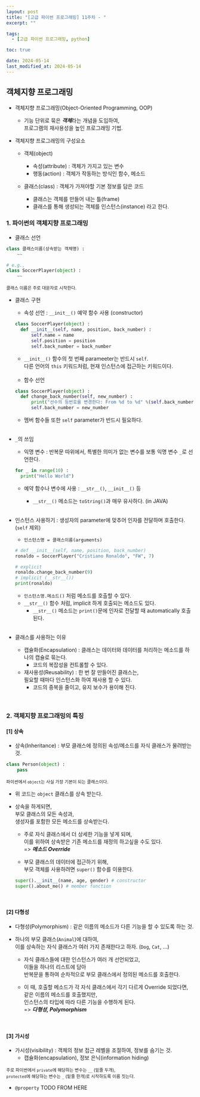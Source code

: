 ```yaml
---
layout: post
title: "[고급 파이썬 프로그래밍] 11주차 - "
excerpt: ""

tags:
  - [고급 파이썬 프로그래밍, python]

toc: true

date: 2024-05-14
last_modified_at: 2024-05-14
---
```

## 객체지향 프로그래밍
- 객체지향 프로그래밍(Object-Oriented Programming, OOP)
  - 기능 단위로 묶은 ***객체***라는 개념을 도입하여,  
  프로그램의 재사용성을 높인 프로그래밍 기법.  

- 객체지향 프로그래밍의 구성요소  
  - 객체(object) 
    - 속성(attribute) : 객체가 가지고 있는 변수
    - 행동(action) : 객체가 작동하는 방식인 함수, 메소드  

  - 클래스(class) : 객체가 가져야할 기본 정보를 담은 코드  
    - 클래스는 객체를 만들어 내는 틀(frame)
    - 클래스를 통해 생성되는 객체를 인스턴스(instance) 라고 한다.  

### 1. 파이썬의 객체지향 프로그래밍
- 클래스 선언

```python
class 클래스이름(상속받는 객체명) :
    ~~

# e.g., 
class SoccerPlayer(object) :
    ~~
```

<sup> 클래스 이름은 주로 대문자로 시작한다. </sup>  

- 클래스 구현
  - 속성 선언 : `__init__()` 예약 함수 사용 (constructor)  

  ```python
  class SoccerPlayer(object) :
    def __init__(self, name, position, back_number) :
        self.name = name
        self.position = position
        self.back_number = back_number
  ```

  - `__init__()` 함수의 첫 번째 parameeter는 반드시 `self`.  
  다른 언어의 `this` 키워드처럼, 현재 인스턴스에 접근하는 키워드이다.  

  <br>

  - 함수 선언

  ```python
  class SoccerPlayer(object) :
    def change_back_number(self, new_number) :
        print("선수의 등번호를 변경한다: From %d to %d" %(self.back_number, new_number))
        self.back_number = new_number
  ```

  - 멤버 함수들 또한 `self` parameter가 반드시 필요하다.  

  <br>

- `_`의 쓰임
  - 익명 변수 : 반복문 따위에서, 특별한 의미가 없는 변수를 보통 익명 변수 `_`로 선언한다.  

  ```python
  for _ in range(10) :
    print("Hello World")
  ```

  - 예약 함수나 변수에 사용 : `__str__()`, `__init__()` 등
    - `__str__()` 메소드는 `toString()`과 매우 유사하다. (in JAVA)

    <br>

- 인스턴스 사용하기 : 생성자의 parameter에 맞추어 인자를 전달하며 호출한다.  
(`self` 제외)
  - `인스턴스명 = 클래스이름(arguments)`

  ```python
  # def __init__(self, name, position, back_number)
  ronaldo = SoccerPlayer("Cristiano Ronaldo", "FW", 7)
  
  # explicit
  ronaldo.change_back_number(9)
  # implicit (__str__())
  print(ronaldo)
  ```

  - `인스턴스명.메소드()` 처럼 메소드를 호출할 수 있다.  
  - `__str__()` 함수 처럼, implicit 하게 호출되는 메소드도 있다.  
    - `__str__()` 메소드는 `print()`문에 인자로 전달할 때 automatically 호출된다. 

  <br>

- 클래스를 사용하는 이유
  - 캡슐화(Encapsulation) : 클래스는 데이터와 데이터를 처리하는 메소드를 하나의 캡슐로 묶는다.  
    - 코드의 복잡성을 컨트롤할 수 있다.  
  - 재사용성(Reusability) : 한 번 잘 만들어진 클래스는,  
  필요할 때마다 인스턴스화 하여 재사용 할 수 있다.  
    - 코드의 중복을 줄이고, 유지 보수가 용이해 진다.  

<br>

### 2. 객체지향 프로그래밍의 특징
#### [1] 상속
- 상속(Inheritance) : 부모 클래스에 정의된 속성/메소드를 자식 클래스가 물려받는 것.  

```python
class Person(object) :
    pass
```

<sup>파이썬에서 `object`는 사실 가장 기본이 되는 클래스이다.</sup>

- 위 코드는 `object` 클래스를 상속 받는다.  

- 상속을 하게되면,  
부모 클래스의 모든 속성과,  
생성자를 포함한 모든 메소드를 상속받는다.  

  - 주로 자식 클래스에서 더 상세한 기능을 넣게 되며,  
  이를 위하여 상속받은 기존 메소드를 재정의 하고싶을 수도 있다.  
  => ***메소드 Override***

  - 부모 클래스의 데이터에 접근하기 위해,  
  부모 객체를 사용하려면 `super()` 함수를 이용한다.  

  ```python
  super().__init__(name, age, gender) # constructor
  super().about_me() # member function
  ```  

  <br>

#### [2] 다형성
- 다형성(Polymorphism) : 같은 이름의 메소드가 다른 기능을 할 수 있도록 하는 것.

- 하나의 부모 클래스(`Animal`)에 대하여,  
이를 상속하는 자식 클래스가 여러 가지 존재한다고 하자. (`Dog`, `Cat`, ...)  

  - 자식 클래스들에 대한 인스턴스가 여러 개 선언되었고,  
  이들을 하나의 리스트에 담아  
  반복문을 통하여 순차적으로 부모 클래스에서 정의된 메소드를 호출한다.  

  - 이 때, 호출할 메소드가 각 자식 클래스에서 각기 다르게 Override 되었다면,  
  같은 이름의 메소드를 호출했지만,  
  인스턴스의 타입에 따라 다른 기능을 수행하게 된다.  
  => ***다형성, Polymorphism***

  <br>

#### [3] 가시성
- 가시성(visibility) : 객체의 정보 접근 레벨을 조절하여, 정보를 숨기는 것.
  - 캡슐화(encapsulation), 정보 은닉(information hiding)

<sub> 주로 파이썬에서 `private`에 해당하는 변수는 `__` (밑줄 두개),  
`protected`에 해당하는 변수는 `_` (밑줄 한개)로 시작하도록 이름 짓는다.  

- `@property` TODO FROM HERE